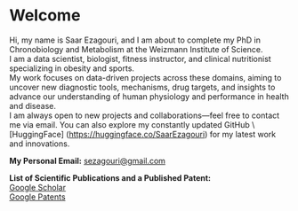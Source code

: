 # Welcome 

Hi, my name is Saar Ezagouri, and I am about to complete my PhD in Chronobiology and Metabolism at the Weizmann Institute of Science. <br>
I am a data scientist, biologist, fitness instructor, and clinical nutritionist specializing in obesity and sports. <br>
My work focuses on data-driven projects across these domains, aiming to uncover new diagnostic tools, mechanisms, drug targets, and insights to advance our understanding of human physiology and performance in health and disease. <br> 
I am always open to new projects and collaborations—feel free to contact me via email. You can also explore my constantly updated GitHub \ [HuggingFace] (https://huggingface.co/SaarEzagouri) for my latest work and innovations.

**My Personal Email:** sezagouri@gmail.com

**List of Scientific Publications and a Published Patent:** <br>
[Google Scholar](https://scholar.google.com/citations?user=JC14QBAAAAAJ&hl=en) <br>
[Google Patents](https://patents.google.com/patent/US20240198099A1/fr)

<!--
**SaarEzagouri/SaarEzagouri** is a ✨ _special_ ✨ repository because its `README.md` (this file) appears on your GitHub profile.

Here are some ideas to get you started:

- 🔭 I’m currently working on ...
- 🌱 I’m currently learning ...
- 👯 I’m looking to collaborate on ...
- 🤔 I’m looking for help with ...
- 💬 Ask me about ...
- 📫 How to reach me: ...
- 😄 Pronouns: ...
- ⚡ Fun fact: ...
-->
